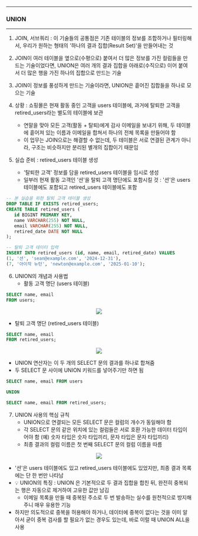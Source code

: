-----
### UNION
-----
1. JOIN, 서브쿼리 : 이 기술들의 공통점은 기존 테이블의 정보를 조합하거나 필터링해서, 우리가 원하는 형태의 '하나의 결과 집합(Result Set)'을 만들어내는 것
2. JOIN이 여러 테이블을 옆으로(수평으로) 붙여서 더 많은 정보를 가진 컬럼들을 만드는 기술이었다면, UNION은 여러 개의 결과 집합을 아래로(수직으로) 이어 붙여서 더 많은 행을 가진 하나의 집합으로 만드는 기술
3. JOIN이 정보를 풍성하게 만드는 기술이라면, UNION은 흩어진 집합들을 하나로 모으는 기술
4. 상황 : 쇼핑몰은 현재 활동 중인 고객을 users 테이블에, 과거에 탈퇴한 고객을 retired_users라는 별도의 테이블에 보관
   - 연말을 맞아 모든 고객(활동 + 탈퇴)에게 감사 이메일을 보내기 위해, 두 테이블에 흩어져 있는 이름과 이메일을 합쳐서 하나의 전체 목록을 만들어야 함
   - 이 업무는 JOIN으로는 해결할 수 없는데, 두 테이블은 서로 연결된 관계가 아니라, 구조는 비슷하지만 분리된 별개의 집합이기 때문임

5. 실습 준비 : retired_users 테이블 생성
   - '탈퇴한 고객' 정보를 담을 retired_users 테이블을 임시로 생성
   - 일부러 현재 활동 고객인 '션'을 탈퇴 고객 명단에도 포함시킬 것 : '션'은 users 테이블에도 포함되고 retired_users 테이블에도 포함

```sql
-- 본 실습을 위한 탈퇴 고객 테이블 생성
DROP TABLE IF EXISTS retired_users;
CREATE TABLE retired_users (
   id BIGINT PRIMARY KEY,
   name VARCHAR(255) NOT NULL,
   email VARCHAR(255) NOT NULL,
   retired_date DATE NOT NULL
);

-- 탈퇴 고객 데이터 입력
INSERT INTO retired_users (id, name, email, retired_date) VALUES
(1, '션', 'sean@example.com', '2024-12-31'),
(7, '아이작 뉴턴', 'newton@example.com', '2025-01-10');
```

6. UNION의 개념과 사용법
   - 활동 고객 명단 (users 테이블)
```sql
SELECT name, email
FROM users;
```
<div align="center">
<img src="https://github.com/user-attachments/assets/825745c0-f705-497b-ad22-fbc2705b9261">
</div>

   - 탈퇴 고객 명단 (retired_users 테이블)
```sql
SELECT name, email
FROM retired_users;
```
<div align="center">
<img src="https://github.com/user-attachments/assets/0e61121f-bb8f-441e-9d75-57cc8ff3eb77">
</div>

   - UNION 연산자는 이 두 개의 SELECT 문의 결과를 하나로 합쳐줌
   - 두 SELECT 문 사이에 UNION 키워드를 넣어주기만 하면 됨
```sql
SELECT name, email FROM users

UNION

SELECT name, email FROM retired_users;
```

7. UNION 사용의 핵심 규칙
   - UNION으로 연결되는 모든 SELECT 문은 컬럼의 개수가 동일해야 함
   - 각 SELECT 문의 같은 위치에 있는 컬럼들은 서로 호환 가능한 데이터 타입이어야 함 (예) 숫자 타입은 숫자 타입끼리, 문자 타입은 문자 타입끼리)
   - 최종 결과의 컬럼 이름은 첫 번째 SELECT 문의 컬럼 이름을 따름
<div align="center">
<img src="https://github.com/user-attachments/assets/5fde1e25-6bd8-4ca7-9105-e1c614507a29">
</div>

   - '션'은 users 테이블에도 있고 retired_users 테이블에도 있었지만, 최종 결과 목록에는 단 한 번만 나타남
   - 💡 UNION의 특징 : UNION 은 기본적으로 두 결과 집합을 합친 뒤, 완전히 중복되는 행은 자동으로 제거하여 고유한 값만 남김
      + 이메일 목록을 만들 때 중복된 주소로 두 번 발송하는 실수를 원천적으로 방지해주니 매우 유용한 기능
   - 하지만 의도적으로 중복을 허용해야 하거나, 데이터에 중복이 없다는 것을 이미 알아서 굳이 중복 검사를 할 필요가 없는 경우도 있는데, 바로 이럴 때 UNION ALL을 사용
